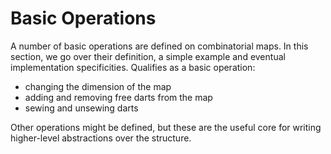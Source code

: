# Basic Operations

A number of basic operations are defined on combinatorial maps. In this section, we go over their definition, a simple
example and eventual implementation specificities. Qualifies as a basic operation:

- changing the dimension of the map
- adding and removing free darts from the map
- sewing and unsewing darts

Other operations might be defined, but these are the useful core for writing higher-level abstractions over
the structure.